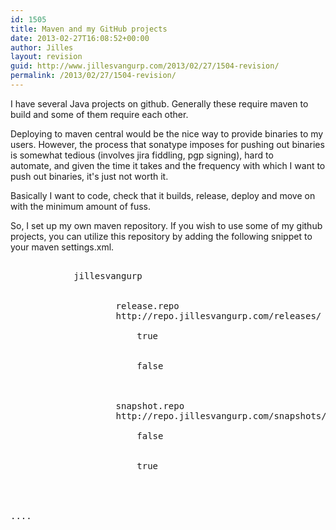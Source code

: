 ```yaml
---
id: 1505
title: Maven and my GitHub projects
date: 2013-02-27T16:08:52+00:00
author: Jilles
layout: revision
guid: http://www.jillesvangurp.com/2013/02/27/1504-revision/
permalink: /2013/02/27/1504-revision/
---
```

I have several Java projects on github. Generally these require maven to build and some of them require each other.

Deploying to maven central would be the nice way to provide binaries to my users. However, the process that sonatype imposes for pushing out binaries is somewhat tedious (involves jira fiddling, pgp signing), hard to automate, and given the time it takes and the frequency with which I want to push out binaries, it's just not worth it.

Basically I want to code, check that it builds, release, deploy and move on with the minimum amount of fuss.

So, I set up my own maven repository. If you wish to use some of my github projects, you can utilize this repository by adding the following snippet to your maven settings.xml.

<pre>
        <profile>
            <id>jillesvangurp</id>
            <repositories>
                <repository>
                    <id>release.repo</id>
                    <url>http://repo.jillesvangurp.com/releases/</url>
                    <releases>
                        <enabled>true</enabled>
                    </releases>
                    <snapshots>
                        <enabled>false</enabled>
                    </snapshots>
                </repository>
                <repository>
                    <id>snapshot.repo</id>
                    <url>http://repo.jillesvangurp.com/snapshots/</url>
                    <releases>
                        <enabled>false</enabled>
                    </releases>
                    <snapshots>
                        <enabled>true</enabled>
                    </snapshots>
                </repository>
            </repositories>
        </profile>
....

</pre>



&nbsp;